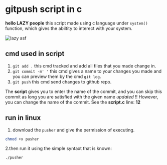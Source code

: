 # gitpush script in c

**hello LAZY people**
this script made using c language under ```system()``` function, which gives the abiltity to interect with your system.

![lazy asf](https://media.giphy.com/media/cuPm4p4pClZVC/giphy.gif)

## cmd used in script

1. ```git add .``` this cmd tracked and add all files that you made change in.
2. ```git commit -m' '``` this cmd gives a name to your changes you made and you can preview them by the cmd ```git log```.
3. ```git push``` this cmd send changes to github repo.

The **script** gives you to enter the name of the commit, and you can skip this commit as long you are satisfied with the given name _updated_ !! However, you can change the name of the commit. See the **script.c** line: **12**

## run in linux

1. download the ```pusher``` and give the permission of executing.

```bash
chmod +x pusher
```

2.then run it using the simple syntaxt that is known:

```bash
./pusher
```
